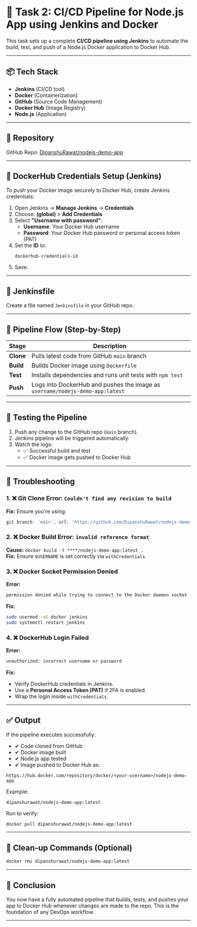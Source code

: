 
# 🚀 Task 2: CI/CD Pipeline for Node.js App using Jenkins and Docker

This task sets up a complete **CI/CD pipeline using Jenkins** to automate the build, test, and push of a Node.js Docker application to Docker Hub.

---

## 📦 Tech Stack

- **Jenkins** (CI/CD tool)
- **Docker** (Containerization)
- **GitHub** (Source Code Management)
- **Docker Hub** (Image Registry)
- **Node.js** (Application)

---

## 📁 Repository

GitHub Repo: [DipanshuRawat/nodejs-demo-app](https://github.com/DipanshuRawat/nodejs-demo-app)

---

## 🔐 DockerHub Credentials Setup (Jenkins)

To push your Docker image securely to Docker Hub, create Jenkins credentials:

1. Open Jenkins → **Manage Jenkins** → **Credentials**
2. Choose: **(global)** > **Add Credentials**
3. Select **"Username with password"**:
   - **Username**: Your Docker Hub username
   - **Password**: Your Docker Hub password or personal access token (PAT)
4. Set the **ID** to:  
   ```
   dockerhub-credentials-id
   ```
5. Save.

---

## 📄 Jenkinsfile

Create a file named `Jenkinsfile` in your GitHub repo.


---

## 🔁 Pipeline Flow (Step-by-Step)

| Stage | Description |
|-------|-------------|
| **Clone** | Pulls latest code from GitHub `main` branch |
| **Build** | Builds Docker image using `Dockerfile` |
| **Test** | Installs dependencies and runs unit tests with `npm test` |
| **Push** | Logs into DockerHub and pushes the image as `username/nodejs-demo-app:latest` |

---

## 🧪 Testing the Pipeline

1. Push any change to the GitHub repo (`main` branch).
2. Jenkins pipeline will be triggered automatically.
3. Watch the logs:
   - ✅ Successful build and test
   - ✅ Docker image gets pushed to Docker Hub

---

## 🐞 Troubleshooting

### 1. ❌ Git Clone Error: `Couldn't find any revision to build`
**Fix:** Ensure you're using:
```groovy
git branch: 'main', url: 'https://github.com/DipanshuRawat/nodejs-demo-app.git'
```

### 2. ❌ Docker Build Error: `invalid reference format`
**Cause:** `docker build -t ****/nodejs-demo-app:latest .`  
**Fix:** Ensure `$USERNAME` is set correctly via `withCredentials`.

### 3. ❌ Docker Socket Permission Denied
**Error:**
```bash
permission denied while trying to connect to the Docker daemon socket
```
**Fix:**
```bash
sudo usermod -aG docker jenkins
sudo systemctl restart jenkins
```

### 4. ❌ DockerHub Login Failed
**Error:**
```bash
unauthorized: incorrect username or password
```
**Fix:**
- Verify DockerHub credentials in Jenkins.
- Use a **Personal Access Token (PAT)** if 2FA is enabled.
- Wrap the login inside `withCredentials`.

---

## ✅ Output

If the pipeline executes successfully:

- ✔ Code cloned from GitHub
- ✔ Docker image built
- ✔ Node.js app tested
- ✔ Image pushed to Docker Hub as:

```
https://hub.docker.com/repository/docker/<your-username>/nodejs-demo-app
```

Example:
```
dipanshurawat/nodejs-demo-app:latest
```

Run to verify:
```bash
docker pull dipanshurawat/nodejs-demo-app:latest
```

---

## 🧼 Clean-up Commands (Optional)

```bash
docker rmi dipanshurawat/nodejs-demo-app:latest
```

---

## 🙌 Conclusion

You now have a fully automated pipeline that builds, tests, and pushes your app to Docker Hub whenever changes are made to the repo. This is the foundation of any DevOps workflow.

---
